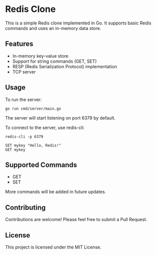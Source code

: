 # Redis Clone

This is a simple Redis clone implemented in Go. It supports basic Redis commands and uses an in-memory data store.

## Features

- In-memory key-value store
- Support for string commands (GET, SET)
- RESP (Redis Serialization Protocol) implementation
- TCP server

## Usage

To run the server:

`go run cmd/server/main.go`

The server will start listening on port 6379 by default.

To connect to the server, use redis-cli:

`redis-cli -p 6379`

```
SET mykey "Hello, Redis!"
GET mykey
```


## Supported Commands

- GET
- SET

More commands will be added in future updates.

## Contributing

Contributions are welcome! Please feel free to submit a Pull Request.

## License

This project is licensed under the MIT License.